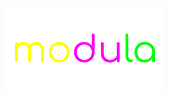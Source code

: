 <picture>
  <source media="(prefers-color-scheme: dark)" srcset="modula.svg">
  <source media="(prefers-color-scheme: light)" srcset="">
  <img alt="modula logo" src="modula.svg">
</picture>
